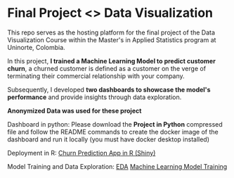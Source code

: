 # Final Project <> Data Visualization

This repo serves as the hosting platform for the final project of the Data Visualization Course within the Master's in Applied Statistics program at Uninorte, Colombia. 

In this project, **I trained a Machine Learning Model to predict customer churn**, a churned customer is defined as a customer on the verge of terminating their commercial relationship with your company.

Subsequently, I developed **two dashboards to showcase the model's performance** and provide insights through data exploration.

**Anonymized Data was used for these project**

Dashboard in python:
Please download the **Project in Python** compressed file and follow the README commands to create the docker image of the dashboard and run it locally (you must have docker desktop installed)

Deployment in R:
[Churn Prediction App in R (Shiny)](https://martinalvarez.shinyapps.io/Project_In_R/)

Model Training and Data Exploration:
[EDA](https://martinmjal.github.io/Dataviz_Final_Project/churn_prediction_EDA.html)
[Machine Learning Model Training](https://martinmjal.github.io/Dataviz_Final_Project/churn_prediction_model_training.html)